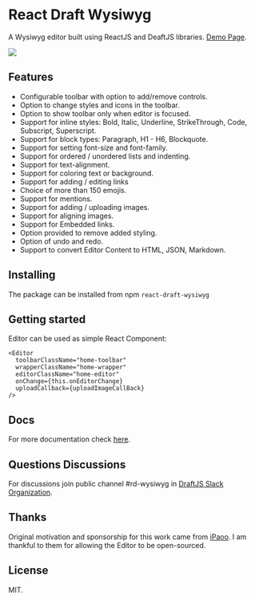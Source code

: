 # React Draft Wysiwyg

A Wysiwyg editor built using ReactJS and DeaftJS libraries.
[Demo Page](https://jpuri.github.io/react-draft-wysiwyg).

![](http://i.imgur.com/tU7kJ6i.gif)

## Features
- Configurable toolbar with option to add/remove controls.
- Option to change styles and icons in the toolbar.
- Option to show toolbar only when editor is focused.
- Support for inline styles: Bold, Italic, Underline, StrikeThrough, Code, Subscript, Superscript.
- Support for block types: Paragraph, H1 - H6, Blockquote.
- Support for setting font-size and font-family.
- Support for ordered / unordered lists and indenting.
- Support for text-alignment.
- Support for coloring text or background.
- Support for adding / editing links
- Choice of more than 150 emojis.
- Support for mentions.
- Support for adding / uploading images.
- Support for aligning images.
- Support for Embedded links.
- Option provided to remove added styling.
- Option of undo and redo.
- Support to convert Editor Content to HTML, JSON, Markdown.

## Installing
The package can be installed from npm `react-draft-wysiwyg`

## Getting started
Editor can be used as simple React Component:
```
<Editor
  toolbarClassName="home-toolbar"
  wrapperClassName="home-wrapper"
  editorClassName="home-editor"
  onChange={this.onEditorChange}
  uploadCallback={uploadImageCallBack}
/>
```

## Docs
For more documentation check [here](https://jpuri.github.io/react-draft-wysiwyg/#/docs?_k=jjqinp).

## Questions Discussions
For discussions join public channel #rd-wysiwyg in [DraftJS Slack Organization](https://draftjs.herokuapp.com/).

## Thanks
Original motivation and sponsorship for this work came from [iPaoo](http://www.ipaoo.com/). I am thankful to them for allowing the Editor to be open-sourced.

## License
MIT.
